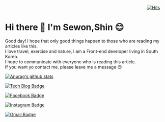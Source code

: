 <div align=right>
	
  [![Hits](https://hits.seeyoufarm.com/api/count/incr/badge.svg?url=https%3A%2F%2Fgithub.com%2Fzzsza)](https://hits.seeyoufarm.com) 
	
  </div>
  
  # Hi there 👋 I'm Sewon,Shin 😊 
  
Good day!
I hope that only good things happen to those who are reading my articles like this. <br>
I love travel, exercise and nature, I am a Front-end developer living in South Korea. <br>
I hope to communicate with everyone who is reading this article. <br>
If you want yo contact me, please leave me a message 😊

[![Anurag's github stats](https://github-readme-stats.vercel.app/api?username=shinsewon)](https://github.com/shinsewon-readme-stats)



<!--
**shinsewon/shinsewon** is a ✨ _special_ ✨ repository because its `README.md` (this file) appears on your GitHub profile.

Here are some ideas to get you started:

- 🔭 I’m currently working on ...
- 🌱 I’m currently learning ...
- 👯 I’m looking to collaborate on ...
- 🤔 I’m looking for help with ...
- 💬 Ask me about ...
- 📫 How to reach me: ...
- 😄 Pronouns: ...
- ⚡ Fun fact: ...
-->


 [![Tech Blog Badge](http://img.shields.io/badge/-Tech%20blog-black?style=for-the-badge&logo=github&link=https://velog.io/@shin6403)](https://velog.io/@shin6403)
	
	
[![Facebook Badge](https://img.shields.io/badge/Facebook-1877F2?style=for-the-badge&logo=facebook&logoColor=white&link=https://www.facebook.com/sewon.shin.96)](https://www.facebook.com/sewon.shin.96)	
	
	
  [![Instagram Badge](https://img.shields.io/badge/Instagram-E4405F?style=for-the-badge&logo=instagram&logoColor=white&link=https://www.instagram.com/s_sewon/)](https://www.facebook.com/zzsza)
	
	
  [![Gmail Badge](https://img.shields.io/badge/Gmail-d14836?style=for-the-badge&logo=Gmail&logoColor=white&link=mailto:shin6403@gmail.com)](mailto:shin6403@gmail.com)
	
